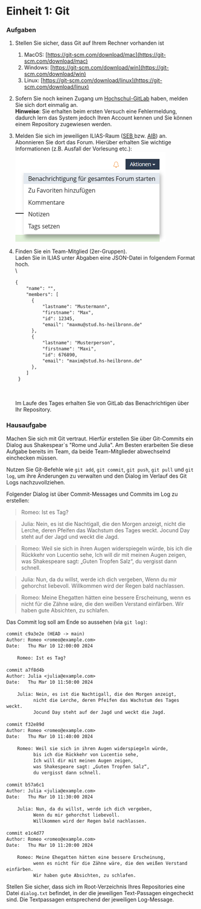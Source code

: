 # Einheit 1: Git

### Aufgaben

1. Stellen Sie sicher, dass Git auf Ihrem Rechner vorhanden ist
   1. MacOS: [https://git-scm.com/download/mac](https://git-scm.com/download/mac)
   2. Windows:  [https://git-scm.com/download/win](https://git-scm.com/download/win)
   3. Linux: [https://git-scm.com/download/linux](https://git-scm.com/download/linux)
2. Sofern Sie noch keinen Zugang um [Hochschul-GitLab](https://git.it.hs-heilbronn.de/) haben, melden Sie sich dort einmalig an. \
   **Hinweise**: Sie erhalten beim ersten Versuch eine Fehlermeldung, dadurch lern das System jedoch Ihren Account kennen und Sie können einem Repository zugewiesen werden.
3. Melden Sie sich im jeweiligen ILIAS-Raum ([SEB ](https://ilias.hs-heilbronn.de/ilias.php?baseClass=ilrepositorygui\&ref\_id=360705)bzw. [AIB](https://ilias.hs-heilbronn.de/ilias.php?baseClass=ilrepositorygui\&ref\_id=607216)) an. Abonnieren Sie dort das Forum. Hierüber erhalten Sie wichtige Informationen (z.B. Ausfall der Vorlesung etc.):\
   <img src=".gitbook/assets/image.png" alt="Benachrichtigungen für gesamtes Forum starten" data-size="original">
4.  Finden Sie ein Team-Mitglied (2er-Gruppen).\
    Laden Sie in ILIAS unter Abgaben eine JSON-Datei in folgendem Format hoch.\
    \


    ```
    {
        "name": "",
        "members": [
          {
              "lastname": "Mustermann",
              "firstname": "Max",
              "id": 12345,
              "email": "maxmu@stud.hs-heilbronn.de"
          },
          {
              "lastname": "Musterperson",
              "firstname": "Maxi",
              "id": 676890,
              "email": "maxim@stud.hs-heilbronn.de"
          },
        ]
     }
    ```

    \
    \
    Im Laufe des Tages erhalten Sie von GitLab das Benachrichtigen über Ihr Repository.&#x20;

### Hausaufgabe

Machen Sie sich mit Git vertraut. Hierfür erstellen Sie über Git-Commits ein Dialog aus Shakespear\`s "Rome und Julia". Am Besten erarbeiten Sie diese Aufgabe bereits im Team, da beide Team-Mitglieder abwechselnd einchecken müssen.

Nutzen Sie Git-Befehle wie `git add`, `git commit`, `git push`, `git pull` und `git log`, um ihre Änderungen zu verwalten und den Dialog im Verlauf des Git Logs nachzuvollziehen.

Folgender Dialog ist über Commit-Messages und Commits im Log zu erstellen:&#x20;

> Romeo: Ist es Tag?

> Julia: Nein, es ist die Nachtigall, die den Morgen anzeigt, nicht die Lerche, deren Pfeifen das Wachstum des Tages weckt. Jocund Day steht auf der Jagd und weckt die Jagd.

> Romeo: Weil sie sich in ihren Augen widerspiegeln würde, bis ich die Rückkehr von Lucentio sehe, Ich will dir mit meinen Augen zeigen, was Shakespeare sagt: „Guten Tropfen Salz“, du vergisst dann schnell.

> Julia: Nun, da du willst, werde ich dich vergeben, Wenn du mir gehorchst liebevoll. Willkommen wird der Regen bald nachlassen.

> Romeo: Meine Ehegatten hätten eine bessere Erscheinung, wenn es nicht für die Zähne wäre, die den weißen Verstand einfärben. Wir haben gute Absichten, zu schlafen.

Das Commit log soll am Ende so aussehen (via `git log)`:&#x20;

```
commit c9a3e2e (HEAD -> main)
Author: Romeo <romeo@example.com>
Date:   Thu Mar 10 12:00:00 2024

    Romeo: Ist es Tag?

commit a7f8d4b
Author: Julia <julia@example.com>
Date:   Thu Mar 10 11:50:00 2024

    Julia: Nein, es ist die Nachtigall, die den Morgen anzeigt,
          nicht die Lerche, deren Pfeifen das Wachstum des Tages weckt.
          Jocund Day steht auf der Jagd und weckt die Jagd.

commit f32e89d
Author: Romeo <romeo@example.com>
Date:   Thu Mar 10 11:40:00 2024

    Romeo: Weil sie sich in ihren Augen widerspiegeln würde,
          bis ich die Rückkehr von Lucentio sehe,
          Ich will dir mit meinen Augen zeigen,
          was Shakespeare sagt: „Guten Tropfen Salz“,
          du vergisst dann schnell.

commit b57a6c1
Author: Julia <julia@example.com>
Date:   Thu Mar 10 11:30:00 2024

    Julia: Nun, da du willst, werde ich dich vergeben,
          Wenn du mir gehorchst liebevoll.
          Willkommen wird der Regen bald nachlassen.

commit e1c4d77
Author: Romeo <romeo@example.com>
Date:   Thu Mar 10 11:20:00 2024

    Romeo: Meine Ehegatten hätten eine bessere Erscheinung,
          wenn es nicht für die Zähne wäre, die den weißen Verstand einfärben.
          Wir haben gute Absichten, zu schlafen.
```

Stellen Sie sicher, dass sich im Root-Verzeichnis Ihres Repositories eine Datei `dialog.txt` befindet, in der die jeweiligen Text-Passagen eingecheckt sind. Die Textpassagen entsprechend der jeweiligen Log-Message. &#x20;



